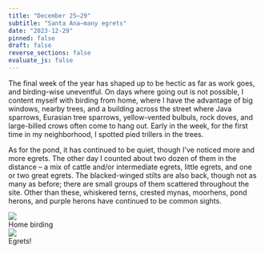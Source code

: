 ```yaml
---
title: "December 25–29"
subtitle: "Santa Ana—many egrets"
date: "2023-12-29"
pinned: false
draft: false
reverse_sections: false
evaluate_js: false
---
```


The final week of the year has shaped up to be hectic as far as work goes, and birding-wise uneventful. On days where going out is not possible, I content myself with birding from home, where I have the advantage of big windows, nearby trees, and a building across the street where Java sparrows, Eurasian tree sparrows, yellow-vented bulbuls, rock doves, and large-billed crows often come to hang out. Early in the week, for the first time in my neighborhood, I spotted pied trillers in the trees.

As for the pond, it has continued to be quiet, though I've noticed more and more egrets. The other day I counted about two dozen of them in the distance – a mix of cattle and/or intermediate egrets, little egrets, and one or two great egrets. The blacked-winged stilts are also back, though not as many as before; there are small groups of them scattered throughout the site. Other than these, whiskered terns, crested mynas, moorhens, pond herons, and purple herons have continued to be common sights.

<div class="row my-4">
  <div class="col-md-6">
    <img src="https://scontent.fmnl25-2.fna.fbcdn.net/v/t1.15752-9/412294691_1988630108186824_760910970152512520_n.jpg?_nc_cat=102&ccb=1-7&_nc_sid=8cd0a2&_nc_ohc=s-UR99LkbksAX8F_aja&_nc_ht=scontent.fmnl25-2.fna&oh=03_AdTBqF6AsanDekw0yfKOohPMnLWkbFGKz6ir-VU9PvcttA&oe=65B62F29">
    <figcaption>Home birding</figcaption>
  </div>
  <div class="col-md-6">
    <img src="https://scontent.fmnl25-2.fna.fbcdn.net/v/t1.15752-9/411808507_695569925975493_3362805862834015778_n.jpg?_nc_cat=102&ccb=1-7&_nc_sid=8cd0a2&_nc_ohc=OjqTrxysxPsAX8LKfY1&_nc_ht=scontent.fmnl25-2.fna&oh=03_AdRwGjXtLqN4opBr2rcpkCdie3cSy_eA4evz_fQIsCTlDw&oe=65B631CC">
    <figcaption>Egrets!</figcaption>
  </div>
</div>
